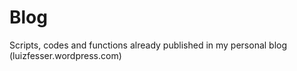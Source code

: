 # Blog
Scripts, codes and functions already published in my personal blog (luizfesser.wordpress.com)
